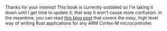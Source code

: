 Thanks for your interest! This book is currently outdated so I'm taking it down
until I get time to update it; that way it won't cause more confusion. In the
meantime, you can read [this blog post] that covers the *easy*, high level way
of writing Rust applications for any ARM Cortex-M microcontroller.

[this blog post]: http://blog.japaric.io/quickstart/

<!-- # Why Rust? -->

<!-- > Why program in Rust and not in C? -->

<!-- C is (probably) the most used programming language for development of embedded systems (citation -->
<!-- needed). However I've decided to use Rust in this material for the following reasons: -->

<!-- - Rust gives you C-like low level control over aspects like memory management and struct layout / -->
<!--   memory representation while not imposing a runtime and still providing high level features like -->
<!--   closures, traits/generics, tagged unions, pattern matching and someday, I hope, (state-machine) -->
<!--   [generators][0] (this [blog post][1] fleshes out the idea a bit more). -->

<!-- [0]: https://github.com/rust-lang/rfcs/issues/1081#issuecomment-221396554 -->
<!-- [1]: https://dwrensha.github.io/capnproto-rust/2016/05/28/async-generators.html -->

<!-- - The Rust distribution ships with a package manager, Cargo, that encourages splitting your -->
<!--   programs in reusable crates (libraries) by greatly simplifying dependency management. Cargo also -->
<!--   encourages not reinventing the wheel by providing access to a central repository where the Rust -->
<!--   community publishes and shares their crates. -->

<!-- - Testing and documentation infrastructure are provided for, in part, by Cargo meaning you don't -->
<!--   need to choose from many competing options, or reinvent the wheel -->

<!-- - One can use pretty much all of the existing C tooling on Rust programs. For example: -->
<!--   - You can use binary inspection tools like `objdump`, `nm`, `readelf`, `size`, etc. -->
<!--   - You can use `gdb`/`lldb` to debug your program. Things like step-by-step execution, breakpoints, -->
<!--     watchpoints, printing variables, etc. Just Work. -->
<!--   - You can run your program under an emulator like QEMU. -->

<!-- - Some people find Rust more approachable and/or less scary than C. This means that they are more -->
<!--   likely to explore this area of programming using Rust than using C. -->

<!-- - And, most importantly, I like Rust and its awesome community. -->

<!-- > **TODO** Rust & C++ comparison -->

<!-- ## Disadvantages of not using C -->

<!-- Or advantages of using C instead of Rust: -->

<!-- - Device support. Some less known architectures, like the Xtensa, but with huge communities behind -->
<!--   them, like the ESP8266 (google it!), are not supported by LLVM and therefore you can't build Rust -->
<!--   programs for microcontrollers of that architecture. -->

<!-- - Commercial/IDE support. There are lots (compared to Rust) of commercial IDEs, SDKs, RTOSes for -->
<!--   developing firmware in C. -->

<!-- - Toolchain Stability. The C toolchain is pretty stable and well vetted at this point for embedded -->
<!--   development while Rust is still growing its embedded ecosystem. -->

<!-- - MISRA C and other standards for producing "high-reliability" code have not been created yet for -->
<!--   Rust (but the opportunity is there) -->

<!-- > **TODO** More advantages of using C. I haven't thought this through thoroughly. -->
